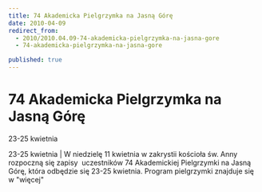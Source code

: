 ```yaml
---
title: 74 Akademicka Pielgrzymka na Jasną Górę
date: 2010-04-09
redirect_from: 
  - 2010/2010.04.09-74-akademicka-pielgrzymka-na-jasna-gore
  - 74-akademicka-pielgrzymka-na-jasna-gore

published: true
---
```




# 74 Akademicka Pielgrzymka na Jasną Górę

<time>23-25 kwietnia</time>

23-25 kwietnia | 
W niedzielę 11 kwietnia w zakrystii kościoła św. Anny rozpoczną się zapisy&nbsp; uczestników 74 Akademickiej Pielgrzymki na Jasną Górę, która odbędzie się 23-25 kwietnia.
Program pielgrzymki znajduje się w "więcej"


<!--CONTENT FROM OLD SERVER (jos before 2013): 23-25 kwietnia | 
W niedzielę 11 kwietnia w zakrystii kościoła św. Anny rozpoczną się zapisy&nbsp; uczestników 74 Akademickiej Pielgrzymki na Jasną Górę, która odbędzie się 23-25 kwietnia.
Program pielgrzymki znajduje się w "więcej"
                           
-->

<!--{{json:{"created_date":"2010-04-09 22:03:57","publish_down":"0000-00-00 00:00:00","id":"910"}}}-->